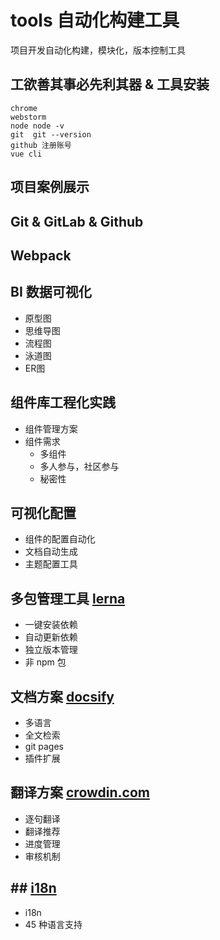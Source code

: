 # tools 自动化构建工具
项目开发自动化构建，模块化，版本控制工具


## 工欲善其事必先利其器 & 工具安装
```
chrome
webstorm
node node -v
git  git --version
github 注册账号
vue cli
```


## 项目案例展示




## Git & GitLab & Github


## Webpack


## BI 数据可视化
* 原型图
* 思维导图
* 流程图
* 泳道图
* ER图


## 组件库工程化实践
* 组件管理方案
* 组件需求
	- 多组件
	- 多人参与，社区参与
	- 秘密性


## 可视化配置
* 组件的配置自动化
* 文档自动生成
* 主题配置工具


## 多包管理工具 [lerna](https://lernajs.io)
* 一键安装依赖
* 自动更新依赖
* 独立版本管理
* 非 npm 包


## 文档方案 [docsify](https://docsify.js.org/#/zh-cn/quickstart)
* 多语言
* 全文检索
* git pages
* 插件扩展


## 翻译方案 [crowdin.com](https://crowdin.com)
* 逐句翻译
* 翻译推荐
* 进度管理
* 审核机制


## ## [i18n]()
* i18n
* 45 种语言支持







